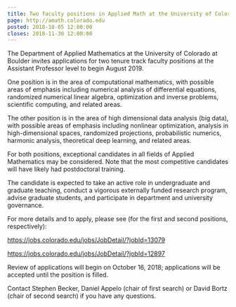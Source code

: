 ```yaml
---
title: Two faculty positions in Applied Math at the University of Colorado Boulder
page: http://amath.colorado.edu
posted: 2018-10-05 12:00:00
closes: 2018-11-30 12:00:00
---
```


The Department of Applied Mathematics at the University of Colorado at 
Boulder invites applications for two tenure track faculty positions at 
the Assistant Professor level to begin August 2019.

One position is in the area of computational mathematics, with possible
areas of emphasis including numerical analysis of differential 
equations, randomized numerical linear algebra, optimization and inverse 
problems, scientific computing, and related areas.

The other position is in the area of high dimensional data analysis (big 
data), with possible areas of emphasis including nonlinear optimization, 
analysis in high-dimensional spaces, randomized projections, 
probabilistic numerics, harmonic analysis, theoretical deep learning, 
and related areas.

For both positions, exceptional candidates in all fields of Applied 
Mathematics may be considered. Note that the most competitive candidates 
will have likely had postdoctoral training.

The candidate is expected to take an active role in undergraduate and 
graduate teaching, conduct a vigorous externally funded research 
program, advise graduate students, and participate in department and 
university governance.

For more details and to apply, please see (for the first and second 
positions, respectively):

<https://jobs.colorado.edu/jobs/JobDetail/?jobId=13079>

<https://jobs.colorado.edu/jobs/JobDetail/?jobId=12897>

Review of applications will begin on October 16, 2018; applications will 
be accepted until the position is filled.

Contact Stephen Becker, Daniel Appelo (chair of first search) or David 
Bortz (chair of second search) if you have any questions.

